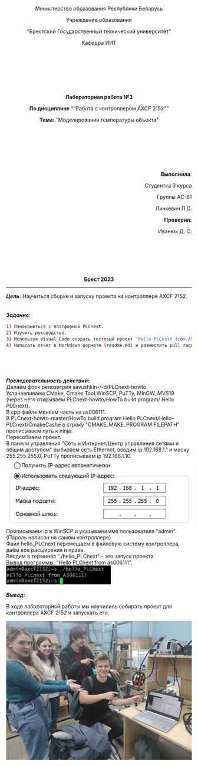 <p align="center">Министерство образования Республики Беларусь</p>
<p align="center">Учреждение образования</p>
<p align="center">“Брестский Государственный технический университет”</p>
<p align="center">Кафедра ИИТ</p>
<br><br><br><br><br><br>
<p align="center"><strong>Лабораторная работа №3</strong></p>
<p align="center"><strong>По дисциплине</strong> “"Работа с контроллером AXCF 2152"”</p>
<p align="center"><strong>Тема:</strong> “Моделирования температуры объекта”</p>
<br><br><br><br><br><br>
<p align="right"><strong>Выполнила</strong>:</p>
<p align="right">Студентка 3 курса</p>
<p align="right">Группы АС-61</p>
<p align="right">Линкевич П.С.</p>
<p align="right"><strong>Проверил:</strong></p>
<p align="right">Иванюк Д. С.</p>
<br><br><br><br><br>
<p align="center"><strong>Брест 2023</strong></p>

---
***Цель:***
Научиться сборке и запуску проекта на контроллере AXCF 2152.
<br><br><br>
***Задание***:
``` bash
1) Ознакомиться с платформой PLCnext.
2) Изучить руководство.
3) Используя Visual Code создать тестовый проект "Hello PLCnext from AS006111!", собрать его и продемонстрировать работоспособность на тестовом контроллере.
4) Написать отчет в Morkdown формате (readme.md) и разместить pull request в следующем каталоге: trunk\as0006111\task_03\doc.
```
<br><br><br>

***Последовательность действий:***
<br>
Делаем форк репозитрия savushkin-r-d/PLCnext-howto.<br>
Устанавливаем CMake, Cmake Tool,WinSCP, PuTTy, MinGW, MVS19 (через него открываем PLCnext-howto/HowTo build program/ Hello PLCnext).<br>
В cpp файле меняем часть на as006111.<br>
В PLCnext-howto-master/HowTo build program Hello PLCnext/Hello-PLCnext/CmakeCashe в строку "CMAKE_MAKE_PROGRAM:FILEPATH" прописываем путь к ninja.<br>
Пересобиаем проект.<br>
В панели управления "Сеть и Интернет/Центр управления сетями и общим доступом" выбираем  сеть Ethernet, вводим ip 192.168.1.1 и маску 255.255.255.0, PuTTy прописываем ip 192.168.1.10.<br>
![](../../images/Connection.png)
<br>
Прописываем ip в WinSCP и указываем имя пользователя "admin".(Пароль написан на самом контроллере)<br>
Файл hello_PLCnext перемещаем в файловую систему контроллера, даём все расширения и права. <br>
Вводим в терминал "./hello_PLCnext" - это запуск проекта. <br>
Вывод программы: "Hello PLCnext from as006111". <br>
![](../../images/Conclusion.png)
<br><br>
<strong><em>Вывод:</em></strong>
<p>В ходе лабораторной работы мы научились собирать проект для контроллера AXCF 2152 и запускать его. </p>

![](../../images/Laboratory.png)

